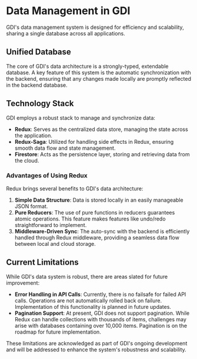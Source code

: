 # Data Management in GDI

GDI's data management system is designed for efficiency and scalability, sharing a single database across all applications.

## Unified Database

The core of GDI's data architecture is a strongly-typed, extendable database. A key feature of this system is the automatic synchronization with the backend, ensuring that any changes made locally are promptly reflected in the backend database.

## Technology Stack

GDI employs a robust stack to manage and synchronize data:

- **Redux**: Serves as the centralized data store, managing the state across the application.
- **Redux-Saga**: Utilized for handling side effects in Redux, ensuring smooth data flow and state management.
- **Firestore**: Acts as the persistence layer, storing and retrieving data from the cloud.

### Advantages of Using Redux

Redux brings several benefits to GDI's data architecture:

1. **Simple Data Structure**: Data is stored locally in an easily manageable JSON format.
2. **Pure Reducers**: The use of pure functions in reducers guarantees atomic operations. This feature makes features like undo/redo straightforward to implement.
3. **Middleware-Driven Sync**: The auto-sync with the backend is efficiently handled through Redux middleware, providing a seamless data flow between local and cloud storage.

## Current Limitations

While GDI's data system is robust, there are areas slated for future improvement:

- **Error Handling in API Calls**: Currently, there is no failsafe for failed API calls. Operations are not automatically rolled back on failure. Implementation of this functionality is planned in future updates.
- **Pagination Support**: At present, GDI does not support pagination. While Redux can handle collections with thousands of items, challenges may arise with databases containing over 10,000 items. Pagination is on the roadmap for future implementation.

These limitations are acknowledged as part of GDI's ongoing development and will be addressed to enhance the system's robustness and scalability.
